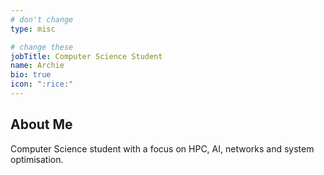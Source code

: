 ```yaml
---
# don't change
type: misc

# change these
jobTitle: Computer Science Student
name: Archie
bio: true
icon: ":rice:"
---
```


## About Me

Computer Science student with a focus on HPC, AI, networks and system optimisation.
